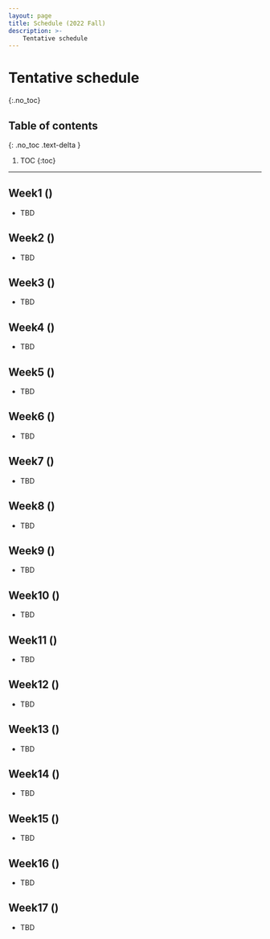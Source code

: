 ```yaml
---
layout: page
title: Schedule (2022 Fall)
description: >-
    Tentative schedule
---
```


# Tentative schedule
{:.no_toc}

## Table of contents
{: .no_toc .text-delta }

1. TOC
{:toc}

---

## Week1 ()

- TBD

## Week2 ()

- TBD

## Week3 ()

- TBD

## Week4 ()

- TBD

## Week5 ()

- TBD

## Week6 ()

- TBD

## Week7 ()

- TBD

## Week8 ()

- TBD

## Week9 ()

- TBD

## Week10 ()

- TBD

## Week11 ()

- TBD

## Week12 ()

- TBD

## Week13 ()

- TBD

## Week14 ()

- TBD

## Week15 ()

- TBD

## Week16 ()

- TBD

## Week17 ()

- TBD

